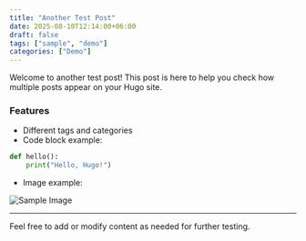```yaml
---
title: "Another Test Post"
date: 2025-08-10T12:14:00+06:00
draft: false
tags: ["sample", "demo"]
categories: ["Demo"]
---
```


Welcome to another test post! This post is here to help you check how multiple posts appear on your Hugo site.

### Features

- Different tags and categories
- Code block example:

```python
def hello():
    print("Hello, Hugo!")
```

- Image example:

![Sample Image](https://via.placeholder.com/150)

---

Feel free to add or modify content as needed for further testing.

